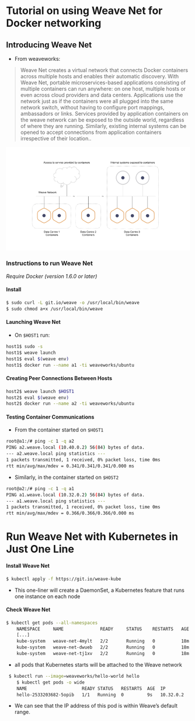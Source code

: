 # Tutorial on using Weave Net for Docker networking
## Introducing Weave Net
 - From weaveworks:
 
 > Weave Net creates a virtual network that connects Docker containers across multiple hosts and enables their automatic discovery. With Weave Net, portable microservices-based applications consisting of multiple containers can run anywhere: on one host, multiple hosts or even across cloud providers and data centers. Applications use the network just as if the containers were all plugged into the same network switch, without having to configure port mappings, ambassadors or links.
Services provided by application containers on the weave network can be exposed to the outside world, regardless of where they are running. Similarly, existing internal systems can be opened to accept connections from application containers irrespective of their location..

![introducing](./images/weave_01.png)

### Instructions to run Weave Net
*Require Docker (version 1.6.0 or later)*
 
#### Install
 
```bash
$ sudo curl -L git.io/weave -o /usr/local/bin/weave
$ sudo chmod a+x /usr/local/bin/weave
```

#### Launching Weave Net
 
  - On `$HOST1` run:
```bash
host1$ sudo -s
host1$ weave launch
host1$ eval $(weave env)
host1$ docker run --name a1 -ti weaveworks/ubuntu
```

#### Creating Peer Connections Between Hosts
 
```bash
host2$ weave launch $HOST1
host2$ eval $(weave env)
host2$ docker run --name a2 -ti weaveworks/ubuntu
```

#### Testing Container Communications
 
  - From the container started on `$HOST1`
```bash
root@a1:/# ping -c 1 -q a2
PING a2.weave.local (10.40.0.2) 56(84) bytes of data.
--- a2.weave.local ping statistics ---
1 packets transmitted, 1 received, 0% packet loss, time 0ms
rtt min/avg/max/mdev = 0.341/0.341/0.341/0.000 ms
```
  - Similarly, in the container started on `$HOST2`
```bash
root@a2:/# ping -c 1 -q a1
PING a1.weave.local (10.32.0.2) 56(84) bytes of data.
--- a1.weave.local ping statistics ---
1 packets transmitted, 1 received, 0% packet loss, time 0ms
rtt min/avg/max/mdev = 0.366/0.366/0.366/0.000 ms
```

# Run Weave Net with Kubernetes in Just One Line
#### Install Weave Net
```bash
$ kubectl apply -f https://git.io/weave-kube
```
 - This one-liner will create a DaemonSet, a Kubernetes feature that runs one instance on each node
#### Check Weave Net
```bash
$ kubectl get pods --all-namespaces
    NAMESPACE     NAME              READY     STATUS    RESTARTS   AGE
    [...]
    kube-system   weave-net-4mylt   2/2       Running   0          18m
    kube-system   weave-net-dwueb   2/2       Running   0          18m
    kube-system   weave-net-tj1xv   2/2       Running   0          18m
```
 - all pods that Kubernetes starts will be attached to the Weave network
```bash
 $ kubectl run --image=weaveworks/hello-world hello
    $ kubectl get pods -o wide
    NAME                     READY STATUS   RESTARTS  AGE  IP
    hello-2533203682-5opib   1/1   Running  0         9s   10.32.0.2
```
 - We can see that the IP address of this pod is within Weave’s default range.
